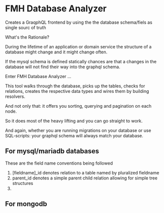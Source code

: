 # FMH Database Analyzer

Creates a GraqphQL frontend by using the the database schema/fiels as single sourc of truth

What's the Rationale?

During the lifetime of an application or domain service the structure of a
database might change and it might change often.

If the mysql schema is defined statically chances are that a changes in the
database will not find their way into the graphql schema.

Enter FMH Database Analyzer ...

This tool walks through the database, picks up the tables, checks for relations,
creates the respective data types and wires them by building resolvers.

And not only that: it offers you sorting, querying and pagination on each node.

So it does most of the heavy lifting and you can go straight to work.

And again, whether you are running migrations on your database or use
SQL-scripts: your graphql schema will always match your database.

## For mysql/mariadb databases

These are the field name conventions being followed

1. [fieldname]\_id denotes  relation to a table named by pluralized fieldname
2. parent\_id denotes a simple parent child relation allowing for simple tree structures
3. 

## For mongodb

